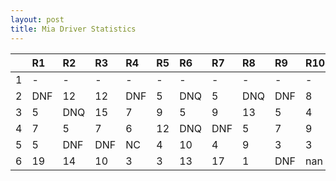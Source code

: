 ```yaml
---
layout: post 
title: Mia Driver Statistics
--- 
```


|    | R1   | R2   | R3   | R4   | R5   | R6   | R7   | R8   | R9   | R10   | R11   | R12   |
|---:|:-----|:-----|:-----|:-----|:-----|:-----|:-----|:-----|:-----|:------|:------|:------|
|  1 | -    | -    | -    | -    | -    | -    | -    | -    | -    | -     | -     | -     |
|  2 | DNF  | 12   | 12   | DNF  | 5    | DNQ  | 5    | DNQ  | DNF  | 8     | DNF   | 2     |
|  3 | 5    | DNQ  | 15   | 7    | 9    | 5    | 9    | 13   | 5    | 4     | 8     | 8     |
|  4 | 7    | 5    | 7    | 6    | 12   | DNQ  | DNF  | 5    | 7    | 9     | 5     | 8     |
|  5 | 5    | DNF  | DNF  | NC   | 4    | 10   | 4    | 9    | 3    | 3     | DNF   | 8     |
|  6 | 19   | 14   | 10   | 3    | 3    | 13   | 17   | 1    | DNF  | nan   | nan   | nan   |